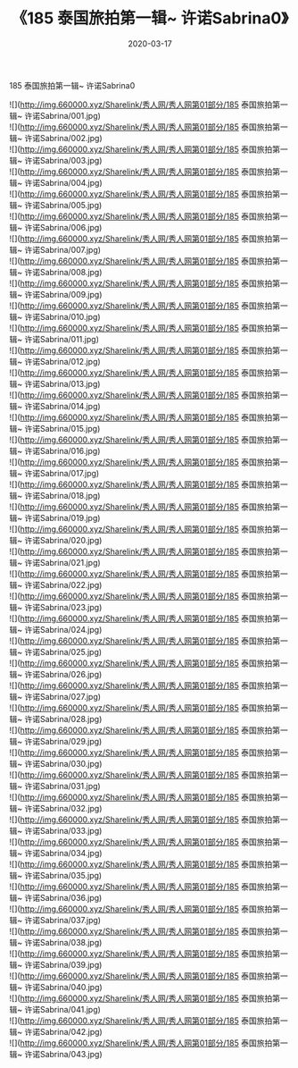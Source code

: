 ﻿---
layout: post
title:  《185 泰国旅拍第一辑~ 许诺Sabrina0》
date:   2020-03-17
img: http://img.660000.xyz/Sharelink/秀人网/秀人网第01部分/185 泰国旅拍第一辑~ 许诺Sabrina0/000.jpg
categories: [美女, 清纯, 唯美]
---

185 泰国旅拍第一辑~ 许诺Sabrina0

  ![](http://img.660000.xyz/Sharelink/秀人网/秀人网第01部分/185 泰国旅拍第一辑~ 许诺Sabrina/001.jpg) <br> ![](http://img.660000.xyz/Sharelink/秀人网/秀人网第01部分/185 泰国旅拍第一辑~ 许诺Sabrina/002.jpg) <br> ![](http://img.660000.xyz/Sharelink/秀人网/秀人网第01部分/185 泰国旅拍第一辑~ 许诺Sabrina/003.jpg) <br> ![](http://img.660000.xyz/Sharelink/秀人网/秀人网第01部分/185 泰国旅拍第一辑~ 许诺Sabrina/004.jpg) <br> ![](http://img.660000.xyz/Sharelink/秀人网/秀人网第01部分/185 泰国旅拍第一辑~ 许诺Sabrina/005.jpg) <br> ![](http://img.660000.xyz/Sharelink/秀人网/秀人网第01部分/185 泰国旅拍第一辑~ 许诺Sabrina/006.jpg) <br> ![](http://img.660000.xyz/Sharelink/秀人网/秀人网第01部分/185 泰国旅拍第一辑~ 许诺Sabrina/007.jpg) <br> ![](http://img.660000.xyz/Sharelink/秀人网/秀人网第01部分/185 泰国旅拍第一辑~ 许诺Sabrina/008.jpg) <br> ![](http://img.660000.xyz/Sharelink/秀人网/秀人网第01部分/185 泰国旅拍第一辑~ 许诺Sabrina/009.jpg) <br> ![](http://img.660000.xyz/Sharelink/秀人网/秀人网第01部分/185 泰国旅拍第一辑~ 许诺Sabrina/010.jpg) <br> ![](http://img.660000.xyz/Sharelink/秀人网/秀人网第01部分/185 泰国旅拍第一辑~ 许诺Sabrina/011.jpg) <br> ![](http://img.660000.xyz/Sharelink/秀人网/秀人网第01部分/185 泰国旅拍第一辑~ 许诺Sabrina/012.jpg) <br> ![](http://img.660000.xyz/Sharelink/秀人网/秀人网第01部分/185 泰国旅拍第一辑~ 许诺Sabrina/013.jpg) <br> ![](http://img.660000.xyz/Sharelink/秀人网/秀人网第01部分/185 泰国旅拍第一辑~ 许诺Sabrina/014.jpg) <br> ![](http://img.660000.xyz/Sharelink/秀人网/秀人网第01部分/185 泰国旅拍第一辑~ 许诺Sabrina/015.jpg) <br> ![](http://img.660000.xyz/Sharelink/秀人网/秀人网第01部分/185 泰国旅拍第一辑~ 许诺Sabrina/016.jpg) <br> ![](http://img.660000.xyz/Sharelink/秀人网/秀人网第01部分/185 泰国旅拍第一辑~ 许诺Sabrina/017.jpg) <br> ![](http://img.660000.xyz/Sharelink/秀人网/秀人网第01部分/185 泰国旅拍第一辑~ 许诺Sabrina/018.jpg) <br> ![](http://img.660000.xyz/Sharelink/秀人网/秀人网第01部分/185 泰国旅拍第一辑~ 许诺Sabrina/019.jpg) <br> ![](http://img.660000.xyz/Sharelink/秀人网/秀人网第01部分/185 泰国旅拍第一辑~ 许诺Sabrina/020.jpg) <br> ![](http://img.660000.xyz/Sharelink/秀人网/秀人网第01部分/185 泰国旅拍第一辑~ 许诺Sabrina/021.jpg) <br> ![](http://img.660000.xyz/Sharelink/秀人网/秀人网第01部分/185 泰国旅拍第一辑~ 许诺Sabrina/022.jpg) <br> ![](http://img.660000.xyz/Sharelink/秀人网/秀人网第01部分/185 泰国旅拍第一辑~ 许诺Sabrina/023.jpg) <br> ![](http://img.660000.xyz/Sharelink/秀人网/秀人网第01部分/185 泰国旅拍第一辑~ 许诺Sabrina/024.jpg) <br> ![](http://img.660000.xyz/Sharelink/秀人网/秀人网第01部分/185 泰国旅拍第一辑~ 许诺Sabrina/025.jpg) <br> ![](http://img.660000.xyz/Sharelink/秀人网/秀人网第01部分/185 泰国旅拍第一辑~ 许诺Sabrina/026.jpg) <br> ![](http://img.660000.xyz/Sharelink/秀人网/秀人网第01部分/185 泰国旅拍第一辑~ 许诺Sabrina/027.jpg) <br> ![](http://img.660000.xyz/Sharelink/秀人网/秀人网第01部分/185 泰国旅拍第一辑~ 许诺Sabrina/028.jpg) <br> ![](http://img.660000.xyz/Sharelink/秀人网/秀人网第01部分/185 泰国旅拍第一辑~ 许诺Sabrina/029.jpg) <br> ![](http://img.660000.xyz/Sharelink/秀人网/秀人网第01部分/185 泰国旅拍第一辑~ 许诺Sabrina/030.jpg) <br> ![](http://img.660000.xyz/Sharelink/秀人网/秀人网第01部分/185 泰国旅拍第一辑~ 许诺Sabrina/031.jpg) <br> ![](http://img.660000.xyz/Sharelink/秀人网/秀人网第01部分/185 泰国旅拍第一辑~ 许诺Sabrina/032.jpg) <br> ![](http://img.660000.xyz/Sharelink/秀人网/秀人网第01部分/185 泰国旅拍第一辑~ 许诺Sabrina/033.jpg) <br> ![](http://img.660000.xyz/Sharelink/秀人网/秀人网第01部分/185 泰国旅拍第一辑~ 许诺Sabrina/034.jpg) <br> ![](http://img.660000.xyz/Sharelink/秀人网/秀人网第01部分/185 泰国旅拍第一辑~ 许诺Sabrina/035.jpg) <br> ![](http://img.660000.xyz/Sharelink/秀人网/秀人网第01部分/185 泰国旅拍第一辑~ 许诺Sabrina/036.jpg) <br> ![](http://img.660000.xyz/Sharelink/秀人网/秀人网第01部分/185 泰国旅拍第一辑~ 许诺Sabrina/037.jpg) <br> ![](http://img.660000.xyz/Sharelink/秀人网/秀人网第01部分/185 泰国旅拍第一辑~ 许诺Sabrina/038.jpg) <br> ![](http://img.660000.xyz/Sharelink/秀人网/秀人网第01部分/185 泰国旅拍第一辑~ 许诺Sabrina/039.jpg) <br> ![](http://img.660000.xyz/Sharelink/秀人网/秀人网第01部分/185 泰国旅拍第一辑~ 许诺Sabrina/040.jpg) <br> ![](http://img.660000.xyz/Sharelink/秀人网/秀人网第01部分/185 泰国旅拍第一辑~ 许诺Sabrina/041.jpg) <br> ![](http://img.660000.xyz/Sharelink/秀人网/秀人网第01部分/185 泰国旅拍第一辑~ 许诺Sabrina/042.jpg) <br> ![](http://img.660000.xyz/Sharelink/秀人网/秀人网第01部分/185 泰国旅拍第一辑~ 许诺Sabrina/043.jpg) <br>